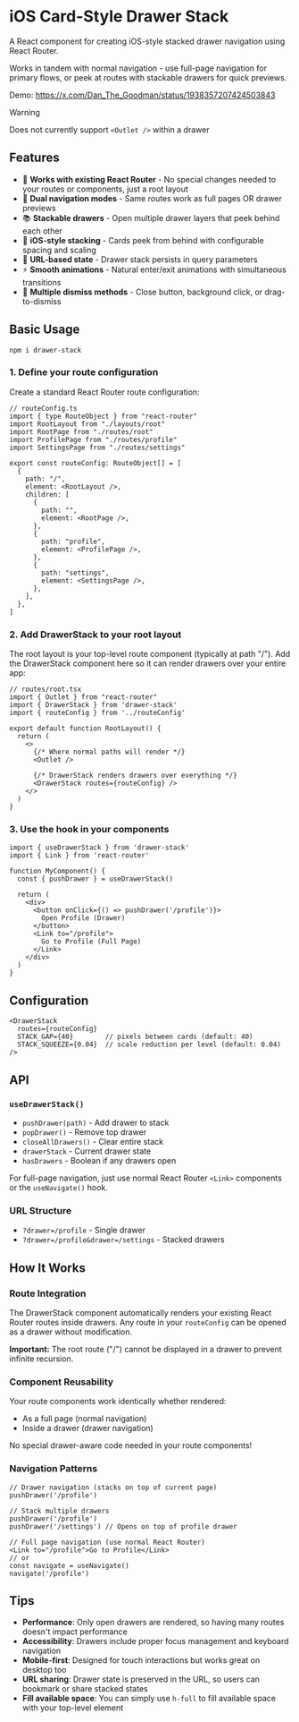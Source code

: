 # iOS Card-Style Drawer Stack

A React component for creating iOS-style stacked drawer navigation using React Router.

Works in tandem with normal navigation - use full-page navigation for primary flows, or peek at routes with stackable drawers for quick previews.

Demo: https://x.com/Dan_The_Goodman/status/1938357207424503843

> [!WARNING]
> Does not currently support `<Outlet />` within a drawer

## Features

- 🔗 **Works with existing React Router** - No special changes needed to your routes or components, just a root layout
- 🚀 **Dual navigation modes** - Same routes work as full pages OR drawer previews
- 📚 **Stackable drawers** - Open multiple drawer layers that peek behind each other
- 🎨 **iOS-style stacking** - Cards peek from behind with configurable spacing and scaling
- 🔗 **URL-based state** - Drawer stack persists in query parameters
- ⚡ **Smooth animations** - Natural enter/exit animations with simultaneous transitions
- 📱 **Multiple dismiss methods** - Close button, background click, or drag-to-dismiss

## Basic Usage

```
npm i drawer-stack
```

### 1. Define your route configuration

Create a standard React Router route configuration:

```tsx
// routeConfig.ts
import { type RouteObject } from "react-router"
import RootLayout from "./layouts/root"
import RootPage from "./routes/root"
import ProfilePage from "./routes/profile"
import SettingsPage from "./routes/settings"

export const routeConfig: RouteObject[] = [
  {
    path: "/",
    element: <RootLayout />,
    children: [
      {
        path: "",
        element: <RootPage />,
      },
      {
        path: "profile",
        element: <ProfilePage />,
      },
      {
        path: "settings",
        element: <SettingsPage />,
      },
    ],
  },
]
```

### 2. Add DrawerStack to your root layout

The root layout is your top-level route component (typically at path "/"). Add the DrawerStack component here so it can render drawers over your entire app:

```tsx
// routes/root.tsx
import { Outlet } from "react-router"
import { DrawerStack } from 'drawer-stack'
import { routeConfig } from '../routeConfig'

export default function RootLayout() {
  return (
    <>
      {/* Where normal paths will render */}
      <Outlet />

      {/* DrawerStack renders drawers over everything */}
      <DrawerStack routes={routeConfig} />
    </>
  )
}
```

### 3. Use the hook in your components

```tsx
import { useDrawerStack } from 'drawer-stack'
import { Link } from 'react-router'

function MyComponent() {
  const { pushDrawer } = useDrawerStack()

  return (
    <div>
      <button onClick={() => pushDrawer('/profile')}>
        Open Profile (Drawer)
      </button>
      <Link to="/profile">
        Go to Profile (Full Page)
      </Link>
    </div>
  )
}
```

## Configuration

```tsx
<DrawerStack
  routes={routeConfig}
  STACK_GAP={40}        // pixels between cards (default: 40)
  STACK_SQUEEZE={0.04}  // scale reduction per level (default: 0.04)
/>
```

## API

### `useDrawerStack()`

- `pushDrawer(path)` - Add drawer to stack
- `popDrawer()` - Remove top drawer
- `closeAllDrawers()` - Clear entire stack
- `drawerStack` - Current drawer state
- `hasDrawers` - Boolean if any drawers open

For full-page navigation, just use normal React Router `<Link>` components or the `useNavigate()` hook.

### URL Structure

- `?drawer=/profile` - Single drawer
- `?drawer=/profile&drawer=/settings` - Stacked drawers

## How It Works

### Route Integration

The DrawerStack component automatically renders your existing React Router routes inside drawers. Any route in your `routeConfig` can be opened as a drawer without modification.

**Important:** The root route ("/") cannot be displayed in a drawer to prevent infinite recursion.

### Component Reusability

Your route components work identically whether rendered:
- As a full page (normal navigation)
- Inside a drawer (drawer navigation)

No special drawer-aware code needed in your route components!

### Navigation Patterns

```tsx
// Drawer navigation (stacks on top of current page)
pushDrawer('/profile')

// Stack multiple drawers
pushDrawer('/profile')
pushDrawer('/settings') // Opens on top of profile drawer

// Full page navigation (use normal React Router)
<Link to="/profile">Go to Profile</Link>
// or
const navigate = useNavigate()
navigate('/profile')
```

## Tips

- **Performance**: Only open drawers are rendered, so having many routes doesn't impact performance
- **Accessibility**: Drawers include proper focus management and keyboard navigation
- **Mobile-first**: Designed for touch interactions but works great on desktop too
- **URL sharing**: Drawer state is preserved in the URL, so users can bookmark or share stacked states
- **Fill available space**: You can simply use `h-full` to fill available space with your top-level element
